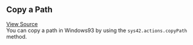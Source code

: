 ## Copy a Path

[View Source](https://v3.windows93.xyz/c/sys/os/actions.js)  
You can copy a path in Windows93 by using the `sys42.actions.copyPath` method.